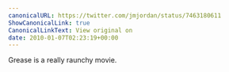 ```yaml
---
canonicalURL: https://twitter.com/jmjordan/status/7463180611
ShowCanonicalLink: true
CanonicalLinkText: View original on
date: 2010-01-07T02:23:19+00:00
---
```

Grease is a really raunchy movie.